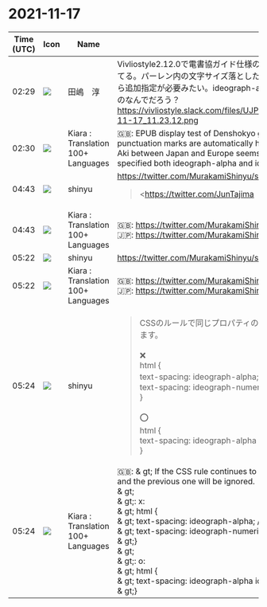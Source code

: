 # 2021-11-17

|Time (UTC)|Icon|Name|Message|
|---|---|---|---|
|02:29|![](https://secure.gravatar.com/avatar/698cc14290c3976fdd9f0a23494b87c1.jpg?s=72&d=https%3A%2F%2Fa.slack-edge.com%2Fdf10d%2Fimg%2Favatars%2Fava_0012-72.png)|田嶋　淳|Vivliostyle2.12.0で電書協ガイド仕様のEPUB表示テスト。効いていた通り約物のツメが自動でかかってる。パーレン内の文字サイズ落としたのだがちゃんと効いているの素晴らしい。和欧間のアキは後から追加指定が必要みたい。ideograph-alphaとideograph-numericを両方指定したら効かなくなったのなんでだろう？<br>https://vivliostyle.slack.com/files/UJPCPH1UL/F02ME300G06/____________________________2021-11-17_11.23.12.png|
|02:30|![](https://avatars.slack-edge.com/2021-08-02/2324149410423_2aa7423c4133ecb9f168_72.png)|Kiara : Translation 100+ Languages|🇬🇧: EPUB display test of Denshokyo guide specification with Vivliostyle 2.12.0. As it worked, the punctuation marks are automatically hooked. I reduced the font size in Paren, but it works fine. Aki between Japan and Europe seems to need additional designation later. Why didn't it work if I specified both ideograph-alpha and ideograph-numeric?|
|04:43|![](https://avatars.slack-edge.com/2018-04-27/354445776386_e258f5ed5ba887b08668_72.jpg)|shinyu|<https://twitter.com/MurakamiShinyu/status/1460830127890202628><br><blockquote><https://twitter.com/JunTajima|@JunTajima> 「text-spacing: ideograph-alpha ideograph-numeric」を指定して効かなくなるというのが、再現しません。どのように指定したか教えてください。<br><https://vivliostyle.vercel.app/#src=data:,%3Cp%3E%E3%80%8C%E4%BC%8A%E5%91%82%E6%B3%A2ABC%E4%BB%81%E4%BF%9D%E3%80%8D%E3%80%81%E3%80%8C%E4%BC%8A%E5%91%82%E6%B3%A2123%E4%BB%81%E4%BF%9D%E3%80%8D%3C/p%3E&amp;userStyle=data:,/*%3Cviewer%3E*/%0A/*%3C/viewer%3E*/%0Ahtml%20%7B%0A%20%20text-spacing:%20ideograph-alpha%20ideograph-numeric;%0A%7D&amp;spread=false&amp;fontSize=32/16> <https://pbs.twimg.com/media/FEXohpqacAEUhop.jpg></blockquote>|
|04:43|![](https://avatars.slack-edge.com/2021-08-02/2324149410423_2aa7423c4133ecb9f168_72.png)|Kiara : Translation 100+ Languages|🇬🇧: <https://twitter.com/MurakamiShinyu/status/1460830127890202628><br>🇯🇵: <https://twitter.com/MurakamiShinyu/status/1460830127890202628>|
|05:22|![](https://avatars.slack-edge.com/2018-04-27/354445776386_e258f5ed5ba887b08668_72.jpg)|shinyu|<https://twitter.com/MurakamiShinyu/status/1460840610261209088>|
|05:22|![](https://avatars.slack-edge.com/2021-08-02/2324149410423_2aa7423c4133ecb9f168_72.png)|Kiara : Translation 100+ Languages|🇬🇧: <https://twitter.com/MurakamiShinyu/status/1460840610261209088><br>🇯🇵: <https://twitter.com/MurakamiShinyu/status/1460840610261209088>|
|05:24|![](https://avatars.slack-edge.com/2018-04-27/354445776386_e258f5ed5ba887b08668_72.jpg)|shinyu|<blockquote>CSSのルールで同じプロパティの指定が続けてあれば、あとのほうが優先されて前のは無視されます。<br><br>❌<br>html {<br>  text-spacing: ideograph-alpha; /*効かない*/<br>  text-spacing: ideograph-numeric;<br>}<br><br>⭕️<br>html {<br>  text-spacing: ideograph-alpha ideograph-numeric;<br>}</blockquote>|
|05:24|![](https://avatars.slack-edge.com/2021-08-02/2324149410423_2aa7423c4133ecb9f168_72.png)|Kiara : Translation 100+ Languages|🇬🇧: &amp; gt; If the CSS rule continues to specify the same property, the latter will take precedence and the previous one will be ignored.<br>&amp; gt;<br>&amp; gt;: x:<br>&amp; gt; html {<br>&amp; gt; text-spacing: ideograph-alpha; / * Doesn't work * /<br>&amp; gt; text-spacing: ideograph-numeric;<br>&amp; gt;}<br>&amp; gt;<br>&amp; gt;: o: ️<br>&amp; gt; html {<br>&amp; gt; text-spacing: ideograph-alpha ideograph-numeric;<br>&amp; gt;}|
